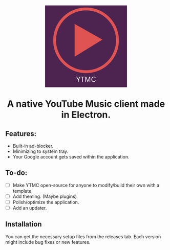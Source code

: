 <h1 align="center">
  <a href="https://github.com/notchrisidk/YTMusicClient" target="_blank"><img src="https://raw.githubusercontent.com/notchrisidk/YTMusicClient/main/icon.png?token=GHSAT0AAAAAACUIRON335MNETKGILM4S4GAZUBOEJQ" alt="Icon" width="256"></a>

<p align="center">A native YouTube Music client made in Electron.</p>

## Features:

- Built-in ad-blocker.
- Minimizing to system tray.
- Your Google account gets saved within the application.

## To-do:

- [ ] Make YTMC open-source for anyone to modify/build their own with a template.
- [ ] Add theming. (Maybe plugins)
- [ ] Polish/optimize the application.
- [ ] Add an updater.

## Installation

You can get the necessary setup files from the releases tab. Each version might include bug fixes or new features.
